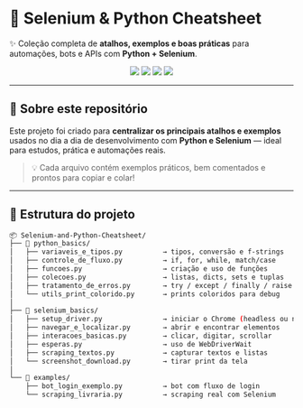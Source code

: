 # 🧠 Selenium & Python Cheatsheet  
✨ Coleção completa de **atalhos, exemplos e boas práticas** para automações, bots e APIs com **Python + Selenium**.

<p align="center">
  <img src="https://img.shields.io/badge/Python-3.x-blue?style=for-the-badge&logo=python">
  <img src="https://img.shields.io/badge/Selenium-Automation-green?style=for-the-badge&logo=selenium">
  <img src="https://img.shields.io/badge/Status-Em%20Evolução-purple?style=for-the-badge">
  <img src="https://img.shields.io/github/license/kiviak2222/Selenium-and-Python-Cheatsheet?style=for-the-badge">
</p>

---

## 📌 Sobre este repositório
Este projeto foi criado para **centralizar os principais atalhos e exemplos** usados no dia a dia de desenvolvimento com **Python e Selenium** — ideal para estudos, prática e automações reais.  

> 💡 Cada arquivo contém exemplos práticos, bem comentados e prontos para copiar e colar!

---

## 🧩 Estrutura do projeto

```bash
📦 Selenium-and-Python-Cheatsheet/
├── 📁 python_basics/
│   ├── variaveis_e_tipos.py          → tipos, conversão e f-strings
│   ├── controle_de_fluxo.py          → if, for, while, match/case
│   ├── funcoes.py                    → criação e uso de funções
│   ├── colecoes.py                   → listas, dicts, sets e tuplas
│   ├── tratamento_de_erros.py        → try / except / finally / raise
│   └── utils_print_colorido.py       → prints coloridos para debug
│
├── 📁 selenium_basics/
│   ├── setup_driver.py               → iniciar o Chrome (headless ou não)
│   ├── navegar_e_localizar.py        → abrir e encontrar elementos
│   ├── interacoes_basicas.py         → clicar, digitar, scrollar
│   ├── esperas.py                    → uso de WebDriverWait
│   ├── scraping_textos.py            → capturar textos e listas
│   └── screenshot_download.py        → tirar print da tela
│
└── 📁 examples/
    ├── bot_login_exemplo.py          → bot com fluxo de login
    └── scraping_livraria.py          → scraping real com Selenium
